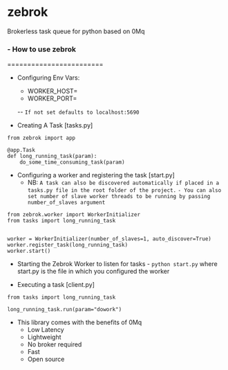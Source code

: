 # zebrok
Brokerless task queue for python based on 0Mq

### - How to use zebrok
========================

* Configuring Env Vars:
    - WORKER_HOST=
    - WORKER_PORT=

    -- `If not set defaults to localhost:5690`

* Creating A Task [tasks.py]
```
from zebrok import app

@app.Task
def long_running_task(param):
    do_some_time_consuming_task(param)
```

* Configuring a worker and registering the task [start.py]
    - NB: `A task can also be discovered automatically if placed in a tasks.py file in the root folder of the project.`
    `- You can also set number of slave worker threads to be running by passing number_of_slaves argument`
```
from zebrok.worker import WorkerInitializer
from tasks import long_running_task


worker = WorkerInitializer(number_of_slaves=1, auto_discover=True)
worker.register_task(long_running_task)
worker.start()
```

* Starting the Zebrok Worker to listen for tasks -
`python start.py` where start.py is the file in which you configured the worker

* Executing a task [client.py]
```
from tasks import long_running_task

long_running_task.run(param="dowork")
```

- This library comes with the benefits of 0Mq
     - Low Latency
     - Lightweight
     - No broker required
     - Fast
     - Open source
